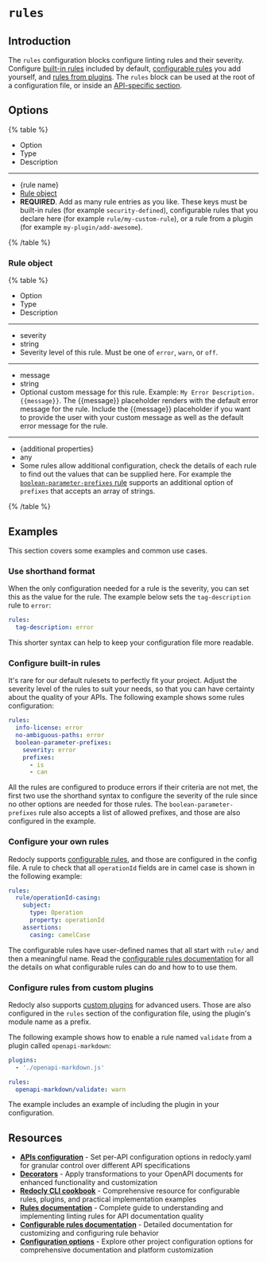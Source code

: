 # `rules`

## Introduction

The `rules` configuration blocks configure linting rules and their severity.
Configure [built-in rules](https://redocly.com/docs/cli/rules/built-in-rules) included by default, [configurable rules](https://redocly.com/docs/cli/rules/configurable-rules) you add yourself, and [rules from plugins](https://redocly.com/docs/cli/configuration/reference/apis).
The `rules` block can be used at the root of a configuration file, or inside an [API-specific section](./apis.md).

## Options

{% table %}

- Option
- Type
- Description

---

- {rule name}
- [Rule object](#rule-object)
- **REQUIRED**. Add as many rule entries as you like. These keys must be built-in rules (for example `security-defined`), configurable rules that you declare here (for example `rule/my-custom-rule`), or a rule from a plugin (for example `my-plugin/add-awesome`).

{% /table %}

### Rule object

{% table %}

- Option
- Type
- Description

---

- severity
- string
- Severity level of this rule. Must be one of `error`, `warn`, or `off`.

---

- message
- string
- Optional custom message for this rule.
  Example: `My Error Description. {{message}}`.
  The {{message}} placeholder renders with the default error message for the rule. Include the {{message}} placeholder if you want to provide the user with your custom message as well as the default error message for the rule.

---

- {additional properties}
- any
- Some rules allow additional configuration, check the details of each rule to find out the values that can be supplied here. For example the [`boolean-parameter-prefixes` rule](https://redocly.com/docs/cli/rules/oas/boolean-parameter-prefixes) supports an additional option of `prefixes` that accepts an array of strings.

{% /table %}

## Examples

This section covers some examples and common use cases.

### Use shorthand format

When the only configuration needed for a rule is the severity, you can set this as the value for the rule.
The example below sets the `tag-description` rule to `error`:

```yaml
rules:
  tag-description: error
```

This shorter syntax can help to keep your configuration file more readable.

### Configure built-in rules

It's rare for our default rulesets to perfectly fit your project.
Adjust the severity level of the rules to suit your needs, so that you can have certainty about the quality of your APIs.
The following example shows some rules configuration:

```yaml
rules:
  info-license: error
  no-ambiguous-paths: error
  boolean-parameter-prefixes:
    severity: error
    prefixes:
      - is
      - can
```

All the rules are configured to produce errors if their criteria are not met, the first two use the shorthand syntax to configure the severity of the rule since no other options are needed for those rules.
The `boolean-parameter-prefixes` rule also accepts a list of allowed prefixes, and those are also configured in the example.

### Configure your own rules

Redocly supports [configurable rules](https://redocly.com/docs/cli/rules/configurable-rules), and those are configured in the config file.
A rule to check that all `operationId` fields are in camel case is shown in the following example:

```yaml
rules:
  rule/operationId-casing:
    subject:
      type: Operation
      property: operationId
    assertions:
      casing: camelCase

```

The configurable rules have user-defined names that all start with `rule/` and then a meaningful name.
Read the [configurable rules documentation](https://redocly.com/docs/cli/rules/configurable-rules) for all the details on what configurable rules can do and how to to use them.

### Configure rules from custom plugins

Redocly also supports [custom plugins](https://redocly.com/docs/cli/custom-plugins/custom-rules) for advanced users.
Those are also configured in the `rules` section of the configuration file, using the plugin's module name as a prefix.

The following example shows how to enable a rule named `validate` from a plugin called `openapi-markdown`:

```yaml
plugins:
  - './openapi-markdown.js'

rules:
  openapi-markdown/validate: warn
```

The example includes an example of including the plugin in your configuration.

## Resources

- **[APIs configuration](./apis.md)** - Set per-API configuration options in redocly.yaml for granular control over different API specifications
- **[Decorators](./openapi/decorators.md)** - Apply transformations to your OpenAPI documents for enhanced functionality and customization
- **[Redocly CLI cookbook](https://github.com/Redocly/redocly-cli-cookbook)** - Comprehensive resource for configurable rules, plugins, and practical implementation examples
- **[Rules documentation](https://redocly.com/docs/cli/rules)** - Complete guide to understanding and implementing linting rules for API documentation quality
- **[Configurable rules documentation](https://redocly.com/docs/cli/rules/configurable-rules)** - Detailed documentation for customizing and configuring rule behavior
- **[Configuration options](./index.md)** - Explore other project configuration options for comprehensive documentation and platform customization
